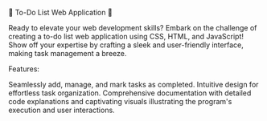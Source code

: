 📝 To-Do List Web Application 🚀

Ready to elevate your web development skills? Embark on the challenge of creating a to-do list web application using CSS, HTML, and JavaScript! Show off your expertise by crafting a sleek and user-friendly interface, making task management a breeze.

Features:

Seamlessly add, manage, and mark tasks as completed.
Intuitive design for effortless task organization.
Comprehensive documentation with detailed code explanations and captivating visuals illustrating the program's execution and user interactions.

